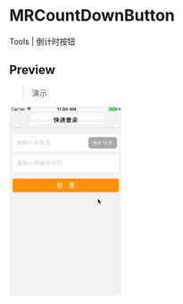 # MRCountDownButton
Tools | 倒计时按钮
## Preview
   > 演示
   
  <img src="https://github.com/coderLL/MRCountDownButton/blob/master/Run.gif" width="200" height="340"/>
